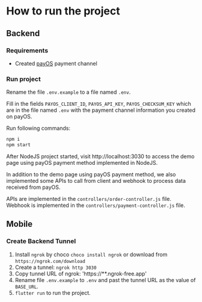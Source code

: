 # How to run the project

## Backend
### Requirements
* Created [payOS](https://my.payos.vn) payment channel
### Run project
Rename the file `.env.example` to a file named `.env`.

Fill in the fields `PAYOS_CLIENT_ID`, `PAYOS_API_KEY`, `PAYOS_CHECKSUM_KEY` which are in the file named `.env` with the payment channel information you created on payOS.

Run following commands:
```bash
npm i
npm start
```

After NodeJS project started, visit http://localhost:3030 to access the demo page using payOS payment method implemented in NodeJS.

In addition to the demo page using payOS payment method, we also implemented some APIs to call from client and webhook to process data received from payOS.

APIs are implemented in the `controllers/order-controller.js` file. Webhook is implemented in the `controllers/payment-controller.js` file.

## Mobile
### Create Backend Tunnel
1. Install `ngrok` by choco `choco install ngrok` or download from `https://ngrok.com/download`
2. Create a tunnel: `ngrok http 3030`
3. Copy tunnel URL of ngrok: 'https://**.ngrok-free.app'
4. Rename file `.env.example` to `.env` and past the tunnel URL as the value of `BASE_URL`.
5. `flutter run` to run the project.
